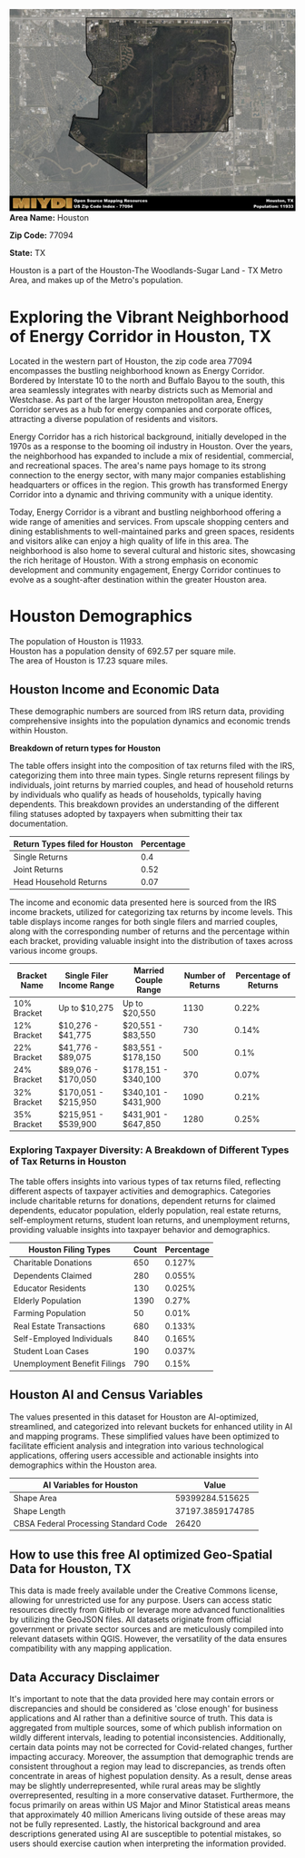 ![Image Alt Text](../_images/77094.png)
**Area Name:** Houston

**Zip Code:** 77094

**State:** TX

Houston is a part of the Houston-The Woodlands-Sugar Land - TX Metro Area, and makes up  of the Metro's population.  

# Exploring the Vibrant Neighborhood of Energy Corridor in Houston, TX

Located in the western part of Houston, the zip code area 77094 encompasses the bustling neighborhood known as Energy Corridor. Bordered by Interstate 10 to the north and Buffalo Bayou to the south, this area seamlessly integrates with nearby districts such as Memorial and Westchase. As part of the larger Houston metropolitan area, Energy Corridor serves as a hub for energy companies and corporate offices, attracting a diverse population of residents and visitors.

Energy Corridor has a rich historical background, initially developed in the 1970s as a response to the booming oil industry in Houston. Over the years, the neighborhood has expanded to include a mix of residential, commercial, and recreational spaces. The area's name pays homage to its strong connection to the energy sector, with many major companies establishing headquarters or offices in the region. This growth has transformed Energy Corridor into a dynamic and thriving community with a unique identity.

Today, Energy Corridor is a vibrant and bustling neighborhood offering a wide range of amenities and services. From upscale shopping centers and dining establishments to well-maintained parks and green spaces, residents and visitors alike can enjoy a high quality of life in this area. The neighborhood is also home to several cultural and historic sites, showcasing the rich heritage of Houston. With a strong emphasis on economic development and community engagement, Energy Corridor continues to evolve as a sought-after destination within the greater Houston area.

# Houston Demographics

The population of Houston is 11933.  
Houston has a population density of 692.57 per square mile.  
The area of Houston is 17.23 square miles.  

## Houston Income and Economic Data

These demographic numbers are sourced from IRS return data, providing comprehensive insights into the population dynamics and economic trends within Houston.

**Breakdown of return types for Houston**

The table offers insight into the composition of tax returns filed with the IRS, categorizing them into three main types. Single returns represent filings by individuals, joint returns by married couples, and head of household returns by individuals who qualify as heads of households, typically having dependents. This breakdown provides an understanding of the different filing statuses adopted by taxpayers when submitting their tax documentation.

| Return Types filed for Houston                              | Percentage          |
|----------------------------------------------------------|---------------------|
| Single Returns                                            | 0.4 |
| Joint Returns                                             | 0.52 |
| Head Household Returns                                    | 0.07 |

The income and economic data presented here is sourced from the IRS income brackets, utilized for categorizing tax returns by income levels. This table displays income ranges for both single filers and married couples, along with the corresponding number of returns and the percentage within each bracket, providing valuable insight into the distribution of taxes across various income groups.

| Bracket Name       | Single Filer Income Range | Married Couple Range | Number of Returns | Percentage of Returns |
|--------------------|----------------------------|----------------------|-------------------|-----------------------|
| 10% Bracket        | Up to $10,275              | Up to $20,550        | 1130 | 0.22% |
| 12% Bracket        | $10,276 - $41,775          | $20,551 - $83,550    | 730 | 0.14% |
| 22% Bracket        | $41,776 - $89,075          | $83,551 - $178,150   | 500 | 0.1% |
| 24% Bracket        | $89,076 - $170,050         | $178,151 - $340,100  | 370 | 0.07% |
| 32% Bracket        | $170,051 - $215,950        | $340,101 - $431,900  | 1090 | 0.21% |
| 35% Bracket        | $215,951 - $539,900        | $431,901 - $647,850  | 1280 | 0.25% |

### Exploring Taxpayer Diversity: A Breakdown of Different Types of Tax Returns in Houston

The table offers insights into various types of tax returns filed, reflecting different aspects of taxpayer activities and demographics. Categories include charitable returns for donations, dependent returns for claimed dependents, educator population, elderly population, real estate returns, self-employment returns, student loan returns, and unemployment returns, providing valuable insights into taxpayer behavior and demographics.

| Houston Filing Types                    | Count | Percentage |
|--------------------------------------|-------|------------|
| Charitable Donations                 | 650 | 0.127% |
| Dependents Claimed                   | 280 | 0.055% |
| Educator Residents                   | 130 | 0.025% |
| Elderly Population                   | 1390 | 0.27% |
| Farming Population                   | 50 | 0.01% |
| Real Estate Transactions             | 680 | 0.133% |
| Self-Employed Individuals            | 840 | 0.165% |
| Student Loan Cases                   | 190 | 0.037% |
| Unemployment Benefit Filings         | 790 | 0.15% |

## Houston AI and Census Variables

The values presented in this dataset for Houston are AI-optimized, streamlined, and categorized into relevant buckets for enhanced utility in AI and mapping programs. These simplified values have been optimized to facilitate efficient analysis and integration into various technological applications, offering users accessible and actionable insights into demographics within the Houston area.

| AI Variables for Houston | Value |
|-------------|-------|
| Shape Area | 59399284.515625 |
| Shape Length | 37197.3859174785 |
| CBSA Federal Processing Standard Code | 26420 |

## How to use this free AI optimized Geo-Spatial Data for Houston, TX

This data is made freely available under the Creative Commons license, allowing for unrestricted use for any purpose. Users can access static resources directly from GitHub or leverage more advanced functionalities by utilizing the GeoJSON files. All datasets originate from official government or private sector sources and are meticulously compiled into relevant datasets within QGIS. However, the versatility of the data ensures compatibility with any mapping application.

## Data Accuracy Disclaimer
It's important to note that the data provided here may contain errors or discrepancies and should be considered as 'close enough' for business applications and AI rather than a definitive source of truth. This data is aggregated from multiple sources, some of which publish information on wildly different intervals, leading to potential inconsistencies. Additionally, certain data points may not be corrected for Covid-related changes, further impacting accuracy. Moreover, the assumption that demographic trends are consistent throughout a region may lead to discrepancies, as trends often concentrate in areas of highest population density. As a result, dense areas may be slightly underrepresented, while rural areas may be slightly overrepresented, resulting in a more conservative dataset. Furthermore, the focus primarily on areas within US Major and Minor Statistical areas means that approximately 40 million Americans living outside of these areas may not be fully represented. Lastly, the historical background and area descriptions generated using AI are susceptible to potential mistakes, so users should exercise caution when interpreting the information provided.
